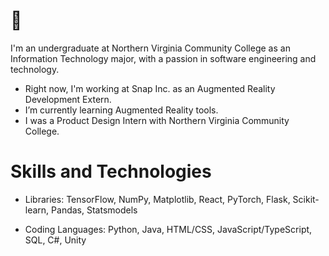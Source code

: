 <h1> 👋 </h1>

I'm an undergraduate at Northern Virginia Community College as an Information Technology major, with a passion in software engineering and technology.


- Right now, I'm working at Snap Inc. as an Augmented Reality Development Extern.
- I’m currently learning Augmented Reality tools.
- I was a Product Design Intern with Northern Virginia Community College.

<h1> Skills and Technologies </h1>

- Libraries: TensorFlow, NumPy, Matplotlib, React, PyTorch, Flask, Scikit-learn, Pandas, Statsmodels

- Coding Languages: Python, Java, HTML/CSS, JavaScript/TypeScript, SQL, C#, Unity
